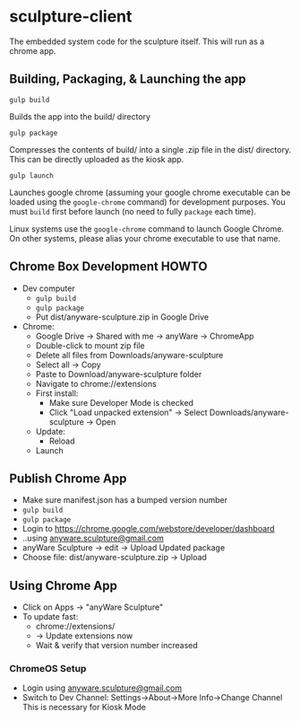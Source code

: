 # sculpture-client
The embedded system code for the sculpture itself. This will run as a chrome app.

## Building, Packaging, & Launching the app

    gulp build

Builds the app into the build/ directory

    gulp package

Compresses the contents of build/ into a single .zip file in the dist/ directory. This can be directly uploaded as the kiosk app.

    gulp launch

Launches google chrome (assuming your google chrome executable can be loaded using the `google-chrome` command) for development purposes. You must `build` first before launch (no need to fully `package` each time).

Linux systems use the `google-chrome` command to launch Google Chrome. On other systems, please alias your chrome executable to use that name. 

## Chrome Box Development HOWTO

* Dev computer
   * ```gulp build```
   * ```gulp package```
   * Put dist/anyware-sculpture.zip in Google Drive
* Chrome:
   * Google Drive -> Shared with me -> anyWare -> ChromeApp
   * Double-click to mount zip file
   * Delete all files from Downloads/anyware-sculpture
   * Select all -> Copy
   * Paste to Download/anyware-sculpture folder
   * Navigate to chrome://extensions
   * First install:
       * Make sure Developer Mode is checked
       * Click "Load unpacked extension" -> Select Downloads/anyware-sculpture -> Open
   * Update:
       * Reload
   * Launch

## Publish Chrome App

* Make sure manifest.json has a bumped version number
* ```gulp build```
* ```gulp package```
* Login to https://chrome.google.com/webstore/developer/dashboard
* ..using anyware.sculpture@gmail.com
* anyWare Sculpture -> edit -> Upload Updated package
* Choose file: dist/anyware-sculpture.zip -> Upload
  
## Using Chrome App

* Click on Apps -> "anyWare Sculpture"
* To update fast:
    * chrome://extensions/
    * -> Update extensions now
    * Wait & verify that version number increased

### ChromeOS Setup

* Login using anyware.sculpture@gmail.com
* Switch to Dev Channel: Settings->About->More Info->Change Channel
  This is necessary for Kiosk Mode

  
